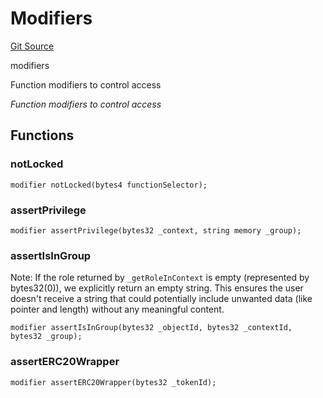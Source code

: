 # Modifiers
[Git Source](https://github.com/nayms/contracts-v3/blob/08976c385ed293c18988aa46a13c47179dbb0a28/src/shared/Modifiers.sol)

modifiers

Function modifiers to control access

*Function modifiers to control access*


## Functions
### notLocked


```solidity
modifier notLocked(bytes4 functionSelector);
```

### assertPrivilege


```solidity
modifier assertPrivilege(bytes32 _context, string memory _group);
```

### assertIsInGroup

Note: If the role returned by `_getRoleInContext` is empty (represented by bytes32(0)), we explicitly return an empty string.
This ensures the user doesn't receive a string that could potentially include unwanted data (like pointer and length) without any meaningful content.


```solidity
modifier assertIsInGroup(bytes32 _objectId, bytes32 _contextId, bytes32 _group);
```

### assertERC20Wrapper


```solidity
modifier assertERC20Wrapper(bytes32 _tokenId);
```

